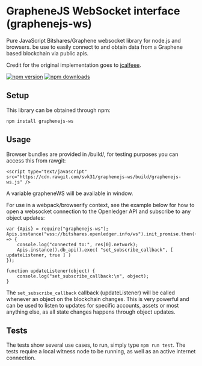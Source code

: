 # GrapheneJS WebSocket interface (graphenejs-ws)

Pure JavaScript Bitshares/Graphene websocket library for node.js and browsers. be use to easily connect to and obtain data from a Graphene based blockchain via public apis.

Credit for the original implementation goes to [jcalfeee](https://github.com/jcalfee).

[![npm version](https://img.shields.io/npm/v/graphenejs-ws.svg?style=flat-square)](https://www.npmjs.com/package/graphenejs-ws)
[![npm downloads](https://img.shields.io/npm/dm/graphenejs-ws.svg?style=flat-square)](https://www.npmjs.com/package/graphenejs-ws)


## Setup

This library can be obtained through npm:
```
npm install graphenejs-ws
```

## Usage

Browser bundles are provided in /build/, for testing purposes you can access this from rawgit:

```
<script type="text/javascript" src="https://cdn.rawgit.com/svk31/graphenejs-ws/build/graphenejs-ws.js" />
```

A variable grapheneWS will be available in window.

For use in a webpack/browserify context, see the example below for how to open a websocket connection to the Openledger API and subscribe to any object updates:

```
var {Apis} = require("graphenejs-ws");
Apis.instance("wss://bitshares.openledger.info/ws").init_promise.then((res) => {
    console.log("connected to:", res[0].network);
    Apis.instance().db_api().exec( "set_subscribe_callback", [ updateListener, true ] )
});

function updateListener(object) {
    console.log("set_subscribe_callback:\n", object);
}
```
The `set_subscribe_callback` callback (updateListener) will be called whenever an object on the blockchain changes. This is very powerful and can be used to listen to updates for specific accounts, assets or most anything else, as all state changes happens through object updates.

## Tests

The tests show several use cases, to run, simply type `npm run test`. The tests require a local witness node to be running, as well as an active internet connection.
